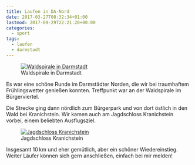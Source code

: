 ```yaml
---
title: Laufen in DA-Nord
date: 2017-03-27T08:32:34+01:00
lastmod: 2017-09-29T22:21:20+00:00
categories:
  - sport
tags: 
  - laufen
  - darmstadt
---
```

<figure>
  <a href="https://www.flickr.com/photos/mwellner/33311233860/in/dateposted-public/" title="Waldspirale in Darmstadt">
    <img srcset="https://farm3.staticflickr.com/2925/33311233860_3a177c6bef_n.jpg 320w, https://farm3.staticflickr.com/2925/33311233860_3a177c6bef_z.jpg 640w, https://farm3.staticflickr.com/2925/33311233860_3a177c6bef_c.jpg 800w, https://farm3.staticflickr.com/2925/33311233860_569bdc0f28_h.jpg 1600w, https://farm3.staticflickr.com/2925/33311233860_a10e02ce0c_k.jpg 2048w" src="https://farm3.staticflickr.com/2925/33311233860_3a177c6bef_b.jpg" title="Waldspirale in Darmstadt">
  </a>
  <figcaption>Waldspirale in Darmstadt</figcaption>
</figure>

Es war eine schöne Runde im Darmstädter Norden, die wir bei traumhaftem Frühlingswetter genießen konnten. Treffpunkt war an der Waldspirale im Bürgerviertel. 

<!--more-->

Die Strecke ging dann nördlich zum Bürgerpark und von dort östlich in den Wald bei Kranichstein. Wir kamen auch am Jagdschloss Kranichstein vorbei, einem beliebten Ausflugsziel. 

<figure>
  <a href="https://www.flickr.com/photos/mwellner/33654363116/in/dateposted-public/" title="Jagdschloss Kranichstein">
    <img srcset="https://farm3.staticflickr.com/2880/33654363116_602442f663_n.jpg 320w, https://farm3.staticflickr.com/2880/33654363116_602442f663_z.jpg 640w, https://farm3.staticflickr.com/2880/33654363116_602442f663_c.jpg 800w, https://farm3.staticflickr.com/2880/33654363116_c38393b5fb_h.jpg 1600w, https://farm3.staticflickr.com/2880/33654363116_81041af4b1_k.jpg 2048w" src="https://farm3.staticflickr.com/2880/33654363116_602442f663_b.jpg" title="Jagdschloss Kranichstein">
  </a>
  <figcaption>Jagdschloss Kranichstein</figcaption>
</figure>

Insgesamt 10&thinsp;km und eher gemütlich, aber ein schöner Wiedereinstieg. Weiter Läufer können sich gern anschließen, einfach bei mir melden!